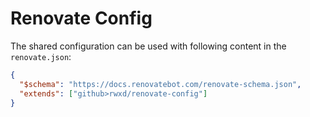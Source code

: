# Renovate Config

The shared configuration can be used with following content in the `renovate.json`:

```json
{
  "$schema": "https://docs.renovatebot.com/renovate-schema.json",
  "extends": ["github>rwxd/renovate-config"]
}
```
